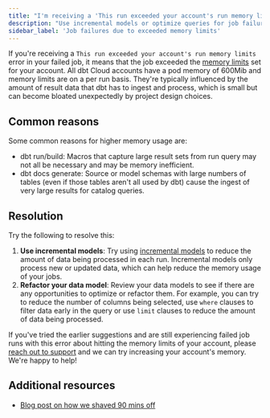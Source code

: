 ```yaml
---
title: "I'm receiving a 'This run exceeded your account's run memory limits' error in my failed job"
description: "Use incremental models or optimize queries for job failures due to exceeded memory limits."
sidebar_label: 'Job failures due to exceeded memory limits'
---
```


If you're receiving a `This run exceeded your account's run memory limits` error in your failed job, it means that the job exceeded the [memory limits](/docs/deploy/job-scheduler#job-memory) set for your account. All dbt Cloud accounts have a pod memory of 600Mib and memory limits are on a per run basis. They're typically influenced by the amount of result data that dbt has to ingest and process, which is small but can become bloated unexpectedly by project design choices.

## Common reasons

Some common reasons for higher memory usage are:

- dbt run/build:  Macros that capture large result sets from run query may not all be necessary and may be memory inefficient.
- dbt docs generate: Source or model schemas with large numbers of tables (even if those tables aren't all used by dbt) cause the ingest of very large results for catalog queries.

## Resolution

Try the following to resolve this:

1. **Use incremental models**: Try using [incremental models](/docs/build/incremental-models-overview) to reduce the amount of data being processed in each run. Incremental models only process new or updated data, which can help reduce the memory usage of your jobs.
2. **Refactor your data model**: Review your data models to see if there are any opportunities to optimize or refactor them. For example, you can try to reduce the number of columns being selected, use `where` clauses to filter data early in the query or use `limit` clauses to reduce the amount of data being processed.

If you've tried the earlier suggestions and are still experiencing failed job runs with this error about hitting the memory limits of your account, please [reach out to support](mailto:support@getdbt.com) and we can try increasing your account's memory. We're happy to help!

## Additional resources
- [Blog post on how we shaved 90 mins off](https://docs.getdbt.com/blog/how-we-shaved-90-minutes-off-model)
